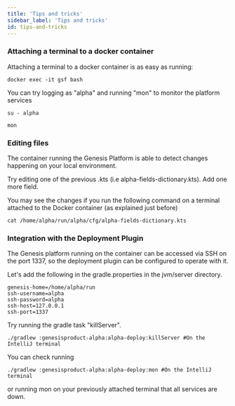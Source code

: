 ```yaml
---
title: 'Tips and tricks'
sidebar_label: 'Tips and tricks'
id: tips-and-tricks
---
```


### Attaching a terminal to a docker container

Attaching a terminal to a docker container is as easy as running:


```shell
docker exec -it gsf bash
```

You can try logging as "alpha" and running "mon" to monitor the platform services
```shell
su - alpha

mon
```

### Editing files

The container running the Genesis Platform is able to detect changes happening on your local environment.

Try editing one of the previous .kts (i.e alpha-fields-dictionary.kts). Add one more field.

You may see the changes if you run the following command on a terminal attached to the Docker container (as explained just before)

```shell
cat /home/alpha/run/alpha/cfg/alpha-fields-dictionary.kts
```

### Integration with the Deployment Plugin

The Genesis platform running on the container can be accessed via SSH on the port 1337, so the deployment plugin can be configured to operate with it.

Let's add the following in the gradle.properties in the jvm/server directory. 

```shell
genesis-home=/home/alpha/run
ssh-username=alpha
ssh-password=alpha
ssh-host=127.0.0.1
ssh-port=1337
```

Try running the gradle task "killServer".

```shell
./gradlew :genesisproduct-alpha:alpha-deploy:killServer #On the IntelliJ terminal
```

You can check running 

```shell
./gradlew :genesisproduct-alpha:alpha-deploy:mon #On the IntelliJ terminal
```
or running mon on your previously attached terminal that all services are down.
